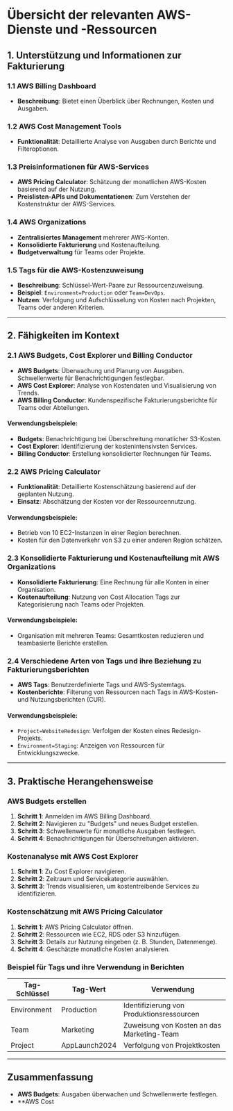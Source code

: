 # Übersicht der relevanten AWS-Dienste und -Ressourcen

## 1. Unterstützung und Informationen zur Fakturierung

### 1.1 AWS Billing Dashboard
- **Beschreibung**: Bietet einen Überblick über Rechnungen, Kosten und Ausgaben.

### 1.2 AWS Cost Management Tools
- **Funktionalität**: Detaillierte Analyse von Ausgaben durch Berichte und Filteroptionen.

### 1.3 Preisinformationen für AWS-Services
- **AWS Pricing Calculator**: Schätzung der monatlichen AWS-Kosten basierend auf der Nutzung.
- **Preislisten-APIs und Dokumentationen**: Zum Verstehen der Kostenstruktur der AWS-Services.

### 1.4 AWS Organizations
- **Zentralisiertes Management** mehrerer AWS-Konten.
- **Konsolidierte Fakturierung** und Kostenaufteilung.
- **Budgetverwaltung** für Teams oder Projekte.

### 1.5 Tags für die AWS-Kostenzuweisung
- **Beschreibung**: Schlüssel-Wert-Paare zur Ressourcenzuweisung.
- **Beispiel**: `Environment=Production` oder `Team=DevOps`.
- **Nutzen**: Verfolgung und Aufschlüsselung von Kosten nach Projekten, Teams oder anderen Kriterien.

---

## 2. Fähigkeiten im Kontext

### 2.1 AWS Budgets, Cost Explorer und Billing Conductor
- **AWS Budgets**: Überwachung und Planung von Ausgaben. Schwellenwerte für Benachrichtigungen festlegbar.
- **AWS Cost Explorer**: Analyse von Kostendaten und Visualisierung von Trends.
- **AWS Billing Conductor**: Kundenspezifische Fakturierungsberichte für Teams oder Abteilungen.

#### Verwendungsbeispiele:
- **Budgets**: Benachrichtigung bei Überschreitung monatlicher S3-Kosten.
- **Cost Explorer**: Identifizierung der kostenintensivsten Services.
- **Billing Conductor**: Erstellung konsolidierter Rechnungen für Teams.

### 2.2 AWS Pricing Calculator
- **Funktionalität**: Detaillierte Kostenschätzung basierend auf der geplanten Nutzung.
- **Einsatz**: Abschätzung der Kosten vor der Ressourcennutzung.

#### Verwendungsbeispiele:
- Betrieb von 10 EC2-Instanzen in einer Region berechnen.
- Kosten für den Datenverkehr von S3 zu einer anderen Region schätzen.

### 2.3 Konsolidierte Fakturierung und Kostenaufteilung mit AWS Organizations
- **Konsolidierte Fakturierung**: Eine Rechnung für alle Konten in einer Organisation.
- **Kostenaufteilung**: Nutzung von Cost Allocation Tags zur Kategorisierung nach Teams oder Projekten.

#### Verwendungsbeispiele:
- Organisation mit mehreren Teams: Gesamtkosten reduzieren und teambasierte Berichte erstellen.

### 2.4 Verschiedene Arten von Tags und ihre Beziehung zu Fakturierungsberichten
- **AWS Tags**: Benutzerdefinierte Tags und AWS-Systemtags.
- **Kostenberichte**: Filterung von Ressourcen nach Tags in AWS-Kosten- und Nutzungsberichten (CUR).

#### Verwendungsbeispiele:
- `Project=WebsiteRedesign`: Verfolgen der Kosten eines Redesign-Projekts.
- `Environment=Staging`: Anzeigen von Ressourcen für Entwicklungszwecke.

---

## 3. Praktische Herangehensweise

### AWS Budgets erstellen
1. **Schritt 1**: Anmelden im AWS Billing Dashboard.
2. **Schritt 2**: Navigieren zu "Budgets" und neues Budget erstellen.
3. **Schritt 3**: Schwellenwerte für monatliche Ausgaben festlegen.
4. **Schritt 4**: Benachrichtigungen für Überschreitungen aktivieren.

### Kostenanalyse mit AWS Cost Explorer
1. **Schritt 1**: Zu Cost Explorer navigieren.
2. **Schritt 2**: Zeitraum und Servicekategorie auswählen.
3. **Schritt 3**: Trends visualisieren, um kostentreibende Services zu identifizieren.

### Kostenschätzung mit AWS Pricing Calculator
1. **Schritt 1**: AWS Pricing Calculator öffnen.
2. **Schritt 2**: Ressourcen wie EC2, RDS oder S3 hinzufügen.
3. **Schritt 3**: Details zur Nutzung eingeben (z. B. Stunden, Datenmenge).
4. **Schritt 4**: Geschätzte monatliche Kosten analysieren.

### Beispiel für Tags und ihre Verwendung in Berichten

| **Tag-Schlüssel** | **Tag-Wert**     | **Verwendung**                           |
|--------------------|------------------|------------------------------------------|
| Environment        | Production       | Identifizierung von Produktionsressourcen|
| Team               | Marketing        | Zuweisung von Kosten an das Marketing-Team |
| Project            | AppLaunch2024    | Verfolgung von Projektkosten             |

---

## Zusammenfassung
- **AWS Budgets**: Ausgaben überwachen und Schwellenwerte festlegen.
- **AWS Cost 
